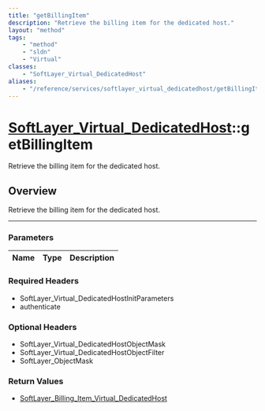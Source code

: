 ```yaml
---
title: "getBillingItem"
description: "Retrieve the billing item for the dedicated host."
layout: "method"
tags:
    - "method"
    - "sldn"
    - "Virtual"
classes:
    - "SoftLayer_Virtual_DedicatedHost"
aliases:
    - "/reference/services/softlayer_virtual_dedicatedhost/getBillingItem"
---
```

# [SoftLayer_Virtual_DedicatedHost](/reference/services/SoftLayer_Virtual_DedicatedHost)::getBillingItem


Retrieve the billing item for the dedicated host.


## Overview 
Retrieve the billing item for the dedicated host.

-----

### Parameters 
|Name | Type | Description |
| --- | --- | --- |


### Required Headers
* SoftLayer_Virtual_DedicatedHostInitParameters
* authenticate


### Optional Headers
* SoftLayer_Virtual_DedicatedHostObjectMask
* SoftLayer_Virtual_DedicatedHostObjectFilter
* SoftLayer_ObjectMask

### Return Values
* <a href='/reference/datatypes/SoftLayer_Billing_Item_Virtual_DedicatedHost'>SoftLayer_Billing_Item_Virtual_DedicatedHost </a>




